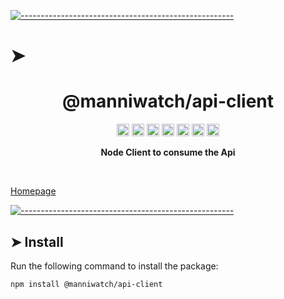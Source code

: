 <!-- ⚠️ This README has been generated from the file(s) "../package_readme_blueprint.md" ⚠️-->
[![-----------------------------------------------------](https://raw.githubusercontent.com/andreasbm/readme/master/assets/lines/water.png)](#h1-aligncentermanniwatchapi-clienth1)

# ➤ <h1 align="center">@manniwatch/api-client</h1>

<p align="center">
		<a href="https://github.com/manniwatch/manniwatch/actions?query=workflow%3ATest+branch%3Amaster"><img alt="Test" src="https://github.com/manniwatch/manniwatch/workflows/Test/badge.svg?branch=master&event=push" height="20"/></a>
<a href="https://codecov.io/gh/manniwatch/manniwatch/manniwatch/master/packages/api-client"><img alt="codecov" src="https://codecov.io/gh/manniwatch/manniwatch/branch/master/graph/badge.svg?flag=ApiClient" height="20"/></a>
<a href="https://badge.fury.io/js/%40manniwatch%2Fapi-client"><img alt="npm version" src="https://badge.fury.io/js/%40manniwatch%2Fapi-client.svg" height="20"/></a>
<a href="https://github.com/manniwatch/manniwatch/blob/master/LICENSE"><img alt="GitHub license" src="https://img.shields.io/github/license/manniwatch/manniwatch" height="20"/></a>
<a href="https://david-dm.org/manniwatch/manniwatch?path=packages/api-client"><img alt="dependencies Status" src="https://david-dm.org/manniwatch/manniwatch/status.svg?path=packages/api-client" height="20"/></a>
<a href="https://david-dm.org/manniwatch/manniwatch?path=packages/api-client&type=dev"><img alt="devDependencies Status" src="https://david-dm.org/manniwatch/manniwatch/dev-status.svg?path=packages/api-client" height="20"/></a>
<a href="https://github.com/manniwatch/manniwatch/graphs/contributors"><img alt="GitHub contributors" src="https://img.shields.io/github/contributors-anon/manniwatch/manniwatch" height="20"/></a>
	</p>


<p align="center">
  <b>Node Client to consume the Api</b></br>
  <sub><sub>
</p>

<br />


[Homepage](https://manniwatch.github.io/manniwatch/)


[![-----------------------------------------------------](https://raw.githubusercontent.com/andreasbm/readme/master/assets/lines/water.png)](#install)

## ➤ Install

Run the following command to install the package:

```
npm install @manniwatch/api-client
```
